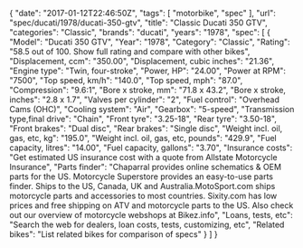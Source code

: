 {
    "date": "2017-01-12T22:46:50Z",
    "tags": [
        "motorbike",
        "spec"
    ],
    "url": "spec\/ducati\/1978\/ducati-350-gtv",
    "title": "Classic Ducati 350 GTV",
    "categories": "Classic",
    "brands": "ducati",
    "years": "1978",
    "spec": [
        {
            "Model": "Ducati 350 GTV",
            "Year": "1978",
            "Category": "Classic",
            "Rating": "58.5 out of 100. Show full rating and compare with other bikes",
            "Displacement, ccm": "350.00",
            "Displacement, cubic inches": "21.36",
            "Engine type": "Twin, four-stroke",
            "Power, HP": "24.00",
            "Power at RPM": "7500",
            "Top speed, km\/h": "140.0",
            "Top speed, mph": "87.0",
            "Compression": "9.6:1",
            "Bore x stroke, mm": "71.8 x 43.2",
            "Bore x stroke, inches": "2.8 x 1.7",
            "Valves per cylinder": "2",
            "Fuel control": "Overhead Cams (OHC)",
            "Cooling system": "Air",
            "Gearbox": "5-speed",
            "Transmission type,final drive": "Chain",
            "Front tyre": "3.25-18",
            "Rear tyre": "3.50-18",
            "Front brakes": "Dual disc",
            "Rear brakes": "Single disc",
            "Weight incl. oil, gas, etc, kg": "195.0",
            "Weight incl. oil, gas, etc, pounds": "429.9",
            "Fuel capacity, litres": "14.00",
            "Fuel capacity, gallons": "3.70",
            "Insurance costs": "Get estimated US insurance cost with a quote from Allstate Motorcycle Insurance",
            "Parts finder": "Chaparral provides online schematics & OEM parts for the US.   Motorcycle Superstore provides an easy-to-use parts finder. Ships to the US, Canada, UK and Australia.MotoSport.com ships motorcycle parts and accessories to most countries.    Sixity.com has low prices and free shipping on ATV and motorcycle parts to the US. Also check out our overview of motorcycle webshops at Bikez.info",
            "Loans, tests, etc": "Search the web for dealers, loan costs, tests, customizing, etc",
            "Related bikes": "List related bikes for comparison of specs"
        }
    ]
}